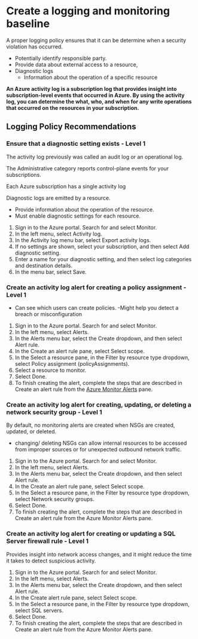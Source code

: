 # Create a logging and monitoring baseline

A proper logging policy ensures that it can be determine when a security violation has occurred.

- Potentially identify responsible party.
- Provide data about external access to a resource,
- Diagnostic logs
  - Information about the operation of a specific resource

**An Azure activity log is a subscription log that provides insight into subscription-level events that occurred in Azure. By using the activity log, you can determine the what, who, and when for any write operations that occurred on the resources in your subscription.**

## Logging Policy Recommendations

### Ensure that a diagnostic setting exists - Level 1

The activity log previously was called an audit log or an operational log.

The Administrative category reports control-plane events for your subscriptions.

Each Azure subscription has a single activity log

Diagnostic logs are emitted by a resource.

- Provide information about the operation of the resource.
- Must enable diagnostic settings for each resource.

1. Sign in to the Azure portal. Search for and select Monitor.
2. In the left menu, select Activity log.
3. In the Activity log menu bar, select Export activity logs.
4. If no settings are shown, select your subscription, and then select Add diagnostic setting.
5. Enter a name for your diagnostic setting, and then select log categories and destination details.
6. In the menu bar, select Save.

### Create an activity log alert for creating a policy assignment - Level 1

- Can see which users can create policies.
  -Might help you detect a breach or misconfiguration

1. Sign in to the Azure portal. Search for and select Monitor.
2. In the left menu, select Alerts.
3. In the Alerts menu bar, select the Create dropdown, and then select Alert rule.
4. In the Create an alert rule pane, select Select scope.
5. In the Select a resource pane, in the Filter by resource type dropdown, select Policy assignment (policyAssignments).
6. Select a resource to monitor.
7. Select Done.
8. To finish creating the alert, complete the steps that are described in Create an alert rule from the [Azure Monitor Alerts](https://learn.microsoft.com/en-us/azure/azure-monitor/alerts/alerts-activity-log#create-an-alert-rule-from-the-azure-monitor-alerts-pane) pane.

### Create an activity log alert for creating, updating, or deleting a network security group - Level 1

By default, no monitoring alerts are created when NSGs are created, updated, or deleted.

- changing/ deleting NSGs can allow internal resources to be accessed from improper sources or for unexpected outbound network traffic.

1. Sign in to the Azure portal. Search for and select Monitor.
2. In the left menu, select Alerts.
3. In the Alerts menu bar, select the Create dropdown, and then select Alert rule.
4. In the Create an alert rule pane, select Select scope.
5. In the Select a resource pane, in the Filter by resource type dropdown, select Network security groups.
6. Select Done.
7. To finish creating the alert, complete the steps that are described in Create an alert rule from the Azure Monitor Alerts pane.

### Create an activity log alert for creating or updating a SQL Server firewall rule - Level 1

Provides insight into network access changes, and it might reduce the time it takes to detect suspicious activity.

1. Sign in to the Azure portal. Search for and select Monitor.
2. In the left menu, select Alerts.
3. In the Alerts menu bar, select the Create dropdown, and then select Alert rule.
4. In the Create alert rule pane, select Select scope.
5. In the Select a resource pane, in the Filter by resource type dropdown, select SQL servers.
6. Select Done.
7. To finish creating the alert, complete the steps that are described in Create an alert rule from the Azure Monitor Alerts pane.
